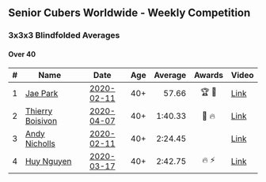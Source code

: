 ## Senior Cubers Worldwide - Weekly Competition
### 3x3x3 Blindfolded Averages

#### Over 40

| # | Name | Date | Age | Average | Awards | Video |
| :--: | -- | :--: | :--: | --: | :--: | -- |
| 1 | [Jae Park](../persons/jae_park.md) | [2020-02-11](2020-02-11.md) | 40+ | 57.66 | 🏆 🥇 | [Link](https://www.facebook.com/events/173728187264773/permalink/173945660576359/) |
| 2 | [Thierry Boisivon](../persons/thierry_boisivon.md) | [2020-04-07](2020-04-07.md) | 40+ | 1:40.33 | 🥉 🔥 | [Link](https://www.facebook.com/events/258196271885699/permalink/262052061500120/) |
| 3 | [Andy Nicholls](../persons/andy_nicholls.md) | [2020-02-11](2020-02-11.md) | 40+ | 2:24.45 |  | [Link](https://www.facebook.com/events/173728187264773/permalink/174217337215858/) |
| 4 | [Huy Nguyen](../persons/huy_nguyen.md) | [2020-03-17](2020-03-17.md) | 40+ | 2:42.75 | 🔥 ⚡ | [Link](https://www.facebook.com/events/616010612582835/permalink/618547175662512/) |


<!-- Global site tag (gtag.js) - Google Analytics -->
<script async src="https://www.googletagmanager.com/gtag/js?id=UA-86348435-3"></script>
<script>window.dataLayer = window.dataLayer || []; function gtag() {dataLayer.push(arguments);} gtag('js', new Date()); gtag('config', 'UA-86348435-3');</script>
